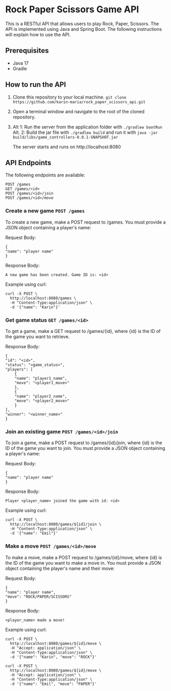 # Rock Paper Scissors Game API
This is a RESTful API that allows users to play Rock, Paper, Scissors. The API is implemented using Java and Spring Boot. The following instructions will explain how to use the API.

## Prerequisites
- Java 17
- Gradle

## How to run the API
1. Clone this repository to your local machine.
`git clone https://github.com/karin-maria/rock_paper_scissors_api.git`
2. Open a terminal window and navigate to the root of the cloned repository.
3.  Alt 1: Run the server from the application folder with `./gradlew bootRun`
    Alt. 2: Build the jar file with `./gradlew build` and run it with `java -jar build/libs/game_controllers-0.0.1-SNAPSHOT.jar`

    The server starts and runs on http://localhost:8080

## API Endpoints
The following endpoints are available:

```
POST /games
GET /games/<id>
POST /games/<id>/join
POST /games/<id>/move
```

### Create a new game `POST /games`
To create a new game, make a POST request to /games. You must provide a JSON object containing a player's name:

Request Body:
```
{
"name": "player name"
}
```

Response Body:
```
A new game has been created. Game ID is: <id>
```

Example using curl:
```
curl -X POST \
  http://localhost:8080/games \
  -H "Content-Type:application/json" \
  -d '{"name": "Karin"}'
```


### Get game status `GET /games/<id>`
To get a game, make a GET request to /games/{id}, where {id} is the ID of the game you want to retrieve.

Response Body:
```
{
"id": "<id>",
"status": "<game_status>",
"players": [
    {
    "name": "player1_name",
    "move": "<player1_move>"
    },
    {
    "name": "player2_name",
    "move": "<player2_move>"
    }
],
"winner": "<winner_name>"
}
```

### Join an existing game `POST /games/<id>/join`
To join a game, make a POST request to /games/{id}/join, where {id} is the ID of the game you want to join. You must provide a JSON object containing a player's name:

Request Body:
```
{
"name": "player name"
}
```

Response Body:
```
Player <player_name> joined the game with id: <id>
```

Example using curl:
```
curl -X POST \
  http://localhost:8080/games/${id}/join \
  -H "Content-Type:application/json" \
  -d '{"name": "Emil"}'
```


### Make a move `POST /games/<id>/move`
To make a move, make a POST request to /games/{id}/move, where {id} is the ID of the game you want to make a move in. You must provide a JSON object containing the player's name and their move:


Request Body:
```
{
"name": "player name",
"move": "ROCK/PAPER/SCISSORS"
}
```

Response Body:
```
<player_name> made a move!
```

Example using curl:
```
curl -X POST \
  http://localhost:8080/games/${id}/move \
  -H "Accept: application/json" \
  -H "Content-Type:application/json" \
  -d '{"name": "Karin", "move": "ROCK"}'

curl -X POST \
  http://localhost:8080/games/${id}/move \
  -H "Accept: application/json" \
  -H "Content-Type:application/json" \
  -d '{"name": "Emil", "move": "PAPER"}'
```
